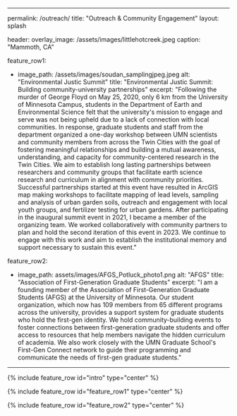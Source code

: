 



---
permalink: /outreach/
title: "Outreach & Community Engagement"
layout: splash

header:
  overlay_image: /assets/images/littlehotcreek.jpeg
  caption: "Mammoth, CA"


feature_row1:
  - image_path: /assets/images/soudan_samplingjpeg.jpeg
    alt: "Environmental Justic Summit"
    title: "Environmental Justic Summit: Building community-university partnerships"
    excerpt: "Following the murder of George Floyd on May 25, 2020, only 6 km from the University of Minnesota Campus, students in the Department of Earth and Environmental Science felt that the university's mission to engage and serve was not being upheld due to a lack of connection with local communities. In response, graduate students and staff from the department organized a one-day workshop between UMN scientists and community members from across the Twin Cities with the goal of fostering meaningful relationships and building a mutual awareness, understanding, and capacity for community-centered research in the Twin Cities. We aim to establish long lasting partnerships between researchers and community groups that facilitate earth science research and curriculum in alignment with community priorities. Successful partnerships started at this event have resulted in ArcGIS map making workshops to facilitate mapping of lead levels, sampling and analysis of urban garden soils, outreach and engagement with local youth groups, and fertilizer testing for urban gardens. After participating in the inaugural summit event in 2021, I became a member of the organizing team. We worked collaboratively with community partners to plan and hold the second iteration of this event in 2023. We continue to engage with this work and aim to establish the institutional memory and support necessary to sustain this event."

feature_row2:   
  - image_path: assets/images/AFGS_Potluck_photo1.png
    alt: "AFGS"
    title: "Association of First-Generation Graduate Students"
    excerpt: "I am a founding member of the Association of First-Generation Graduate Students (AFGS) at the University of Minnesota. Our student organization, which now has 109 members from 65 different programs across the university, provides a support system for graduate students who hold the first-gen identity. We hold community-building events to foster connections between first-generation graduate students and offer access to resources that help members navigate the hidden curriculum of academia. We also work closely with the UMN Graduate School's First-Gen Connect network to guide their programming and communicate the needs of first-gen graduate students." 
---

{% include feature_row id="intro" type="center" %}

{% include feature_row id="feature_row1" type="center" %}

{% include feature_row id="feature_row2" type="center" %}
